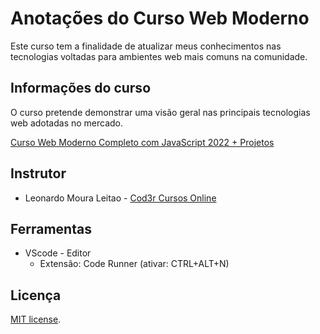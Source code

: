 # Anotações do Curso Web Moderno

Este curso tem a finalidade de atualizar meus conhecimentos nas tecnologias voltadas para ambientes web mais comuns na comunidade.

## Informações do curso

O curso pretende demonstrar uma visão geral nas principais tecnologias web adotadas no mercado.

[Curso Web Moderno Completo com JavaScript 2022 + Projetos
](https://www.udemy.com/course/curso-web/)

## Instrutor

- Leonardo Moura Leitao - [Cod3r Cursos Online](https://www.cod3r.com.br/)

## Ferramentas

- VScode - Editor
  - Extensão: Code Runner (ativar: CTRL+ALT+N)

## Licença

[MIT license](https://opensource.org/licenses/MIT).